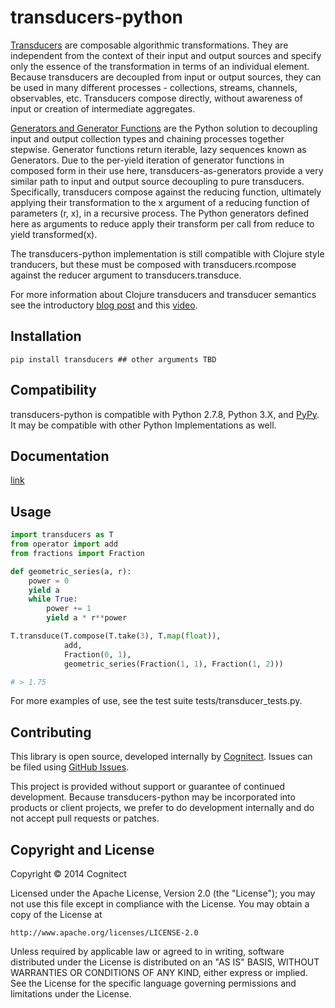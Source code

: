 # transducers-python

[Transducers](http://clojure.org/transducers) are composable algorithmic transformations. They are independent from the context of their input and output sources and specify only the essence of the transformation in terms of an individual element. Because transducers are decoupled from input or output sources, they can be used in many different processes - collections, streams, channels, observables, etc. Transducers compose directly, without awareness of input or creation of intermediate aggregates.

[Generators and Generator Functions](https://wiki.python.org/moin/Generators) are the Python solution to decoupling input and output collection types and chaining processes together stepwise. Generator functions return iterable, lazy sequences known as Generators. Due to the per-yield iteration of generator functions in composed form in their use here, transducers-as-generators provide a very similar path to input and output source decoupling to pure transducers. Specifically, transducers compose against the reducing function, ultimately applying their transformation to the x argument of a reducing function of parameters (r, x), in a recursive process. The Python generators defined here as arguments to reduce apply their transform per call from reduce to yield transformed(x).

The transducers-python implementation is still compatible with Clojure style tranducers, but these must be composed with transducers.rcompose against the reducer argument to transducers.transduce.

For more information about Clojure transducers and transducer semantics see the introductory [blog post](http://blog.cognitect.com/blog/2014/8/6/transducers-are-coming) and this [video](https://www.youtube.com/watch?v=6mTbuzafcII).

## Installation

    pip install transducers ## other arguments TBD

## Compatibility

transducers-python is compatible with Python 2.7.8, Python 3.X, and [PyPy](http://pypy.org/). It may be compatible with other Python Implementations as well.

## Documentation

[link](tbd)

## Usage

```python
import transducers as T
from operator import add
from fractions import Fraction

def geometric_series(a, r):
    power = 0
    yield a
    while True:
        power += 1
        yield a * r**power

T.transduce(T.compose(T.take(3), T.map(float)),
            add,
            Fraction(0, 1),
            geometric_series(Fraction(1, 1), Fraction(1, 2)))

# > 1.75
```

For more examples of use, see the test suite tests/transducer_tests.py.

## Contributing

This library is open source, developed internally by [Cognitect](http://cognitect.com). Issues can be filed using [GitHub Issues](https://github.com/cognitect-labs/transducers-python/issues).

This project is provided without support or guarantee of continued development.
Because transducers-python may be incorporated into products or client projects, we prefer to do development internally and do not accept pull requests or patches.

## Copyright and License

Copyright © 2014 Cognitect

Licensed under the Apache License, Version 2.0 (the "License");
you may not use this file except in compliance with the License.
You may obtain a copy of the License at

    http://www.apache.org/licenses/LICENSE-2.0

Unless required by applicable law or agreed to in writing, software
distributed under the License is distributed on an "AS IS" BASIS,
WITHOUT WARRANTIES OR CONDITIONS OF ANY KIND, either express or implied.
See the License for the specific language governing permissions and
limitations under the License.
